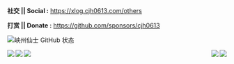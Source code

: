 <strong>社交 || Social :</strong> https://xlog.cjh0613.com/others 

<strong>打赏 || Donate :</strong> https://github.com/sponsors/cjh0613

![峡州仙士 GitHub 状态](https://c-stats.vercel.app/api?username=cjh0613&show_icons=true)

<!--[English Blog：CJH-Bruce](https://en.cjh0613.com/index.html) | | [中文站：峡州仙士之页](https://cjh0613.com/index.html)
-->
<a href="https://github.com/cjh0613/awesome-tunhuo">
<img align="left" src="https://c-stats.vercel.app/api/pin/?username=cjh0613&repo=awesome-tunhuo" />
</a>

<a href="https://github.com/cjh0613/anti-selfish-browser">
<img align="right" src="https://c-stats.vercel.app/api/pin/?username=cjh0613&repo=anti-selfish-browser" />
</a>

<a href="https://github.com/cjh0613/hexo-submit-urls-to-search-engine">
<img align="left" src="https://c-stats.vercel.app/api/pin/?username=cjh0613&repo=hexo-submit-urls-to-search-engine" />
</a>

<a href="https://github.com/cjh0613/strict-sensitive-word">
<img align="right" src="https://c-stats.vercel.app/api/pin/?username=cjh0613&repo=strict-sensitive-word" />
</a>

<a href="https://github.com/cjh0613/python-pub">
<img align="left" src="https://c-stats.vercel.app/api/pin/?username=cjh0613&repo=python-pub" />
</a>
